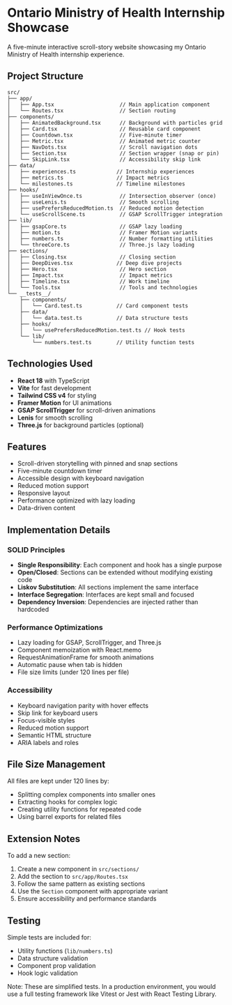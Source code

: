 # Ontario Ministry of Health Internship Showcase

A five-minute interactive scroll-story website showcasing my Ontario Ministry of Health internship experience.

## Project Structure

```
src/
├── app/
│   ├── App.tsx                     // Main application component
│   └── Routes.tsx                  // Section routing
├── components/
│   ├── AnimatedBackground.tsx      // Background with particles grid
│   ├── Card.tsx                    // Reusable card component
│   ├── Countdown.tsx               // Five-minute timer
│   ├── Metric.tsx                  // Animated metric counter
│   ├── NavDots.tsx                 // Scroll navigation dots
│   ├── Section.tsx                 // Section wrapper (snap or pin)
│   └── SkipLink.tsx                // Accessibility skip link
├── data/
│   ├── experiences.ts             // Internship experiences
│   ├── metrics.ts                 // Impact metrics
│   └── milestones.ts              // Timeline milestones
├── hooks/
│   ├── useInViewOnce.ts            // Intersection observer (once)
│   ├── useLenis.ts                 // Smooth scrolling
│   ├── usePrefersReducedMotion.ts  // Reduced motion detection
│   └── useScrollScene.ts           // GSAP ScrollTrigger integration
├── lib/
│   ├── gsapCore.ts                 // GSAP lazy loading
│   ├── motion.ts                   // Framer Motion variants
│   ├── numbers.ts                  // Number formatting utilities
│   └── threeCore.ts                // Three.js lazy loading
├── sections/
│   ├── Closing.tsx                 // Closing section
│   ├── DeepDives.tsx              // Deep dive projects
│   ├── Hero.tsx                    // Hero section
│   ├── Impact.tsx                  // Impact metrics
│   ├── Timeline.tsx                // Work timeline
│   └── Tools.tsx                   // Tools and technologies
└── __tests__/
    ├── components/
    │   └── Card.test.ts           // Card component tests
    ├── data/
    │   └── data.test.ts           // Data structure tests
    ├── hooks/
    │   └── usePrefersReducedMotion.test.ts // Hook tests
    └── lib/
        └── numbers.test.ts        // Utility function tests
```

## Technologies Used

- **React 18** with TypeScript
- **Vite** for fast development
- **Tailwind CSS v4** for styling
- **Framer Motion** for UI animations
- **GSAP ScrollTrigger** for scroll-driven animations
- **Lenis** for smooth scrolling
- **Three.js** for background particles (optional)

## Features

- Scroll-driven storytelling with pinned and snap sections
- Five-minute countdown timer
- Accessible design with keyboard navigation
- Reduced motion support
- Responsive layout
- Performance optimized with lazy loading
- Data-driven content

## Implementation Details

### SOLID Principles

- **Single Responsibility**: Each component and hook has a single purpose
- **Open/Closed**: Sections can be extended without modifying existing code
- **Liskov Substitution**: All sections implement the same interface
- **Interface Segregation**: Interfaces are kept small and focused
- **Dependency Inversion**: Dependencies are injected rather than hardcoded

### Performance Optimizations

- Lazy loading for GSAP, ScrollTrigger, and Three.js
- Component memoization with React.memo
- RequestAnimationFrame for smooth animations
- Automatic pause when tab is hidden
- File size limits (under 120 lines per file)

### Accessibility

- Keyboard navigation parity with hover effects
- Skip link for keyboard users
- Focus-visible styles
- Reduced motion support
- Semantic HTML structure
- ARIA labels and roles

## File Size Management

All files are kept under 120 lines by:
- Splitting complex components into smaller ones
- Extracting hooks for complex logic
- Creating utility functions for repeated code
- Using barrel exports for related files

## Extension Notes

To add a new section:
1. Create a new component in `src/sections/`
2. Add the section to `src/app/Routes.tsx`
3. Follow the same pattern as existing sections
4. Use the `Section` component with appropriate variant
5. Ensure accessibility and performance standards

## Testing

Simple tests are included for:
- Utility functions (`lib/numbers.ts`)
- Data structure validation
- Component prop validation
- Hook logic validation

Note: These are simplified tests. In a production environment, you would use a full testing framework like Vitest or Jest with React Testing Library.
